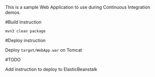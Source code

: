This is a sample Web Application to use during Continuous Integration demos.

#Build Instruction








```
mvn3 clean package
```




#Deploy instruction



Deploy ```target/WebApp.war``` on Tomcat
 
#TODO
 
Add instruction to deploy to ElasticBeanstalk
